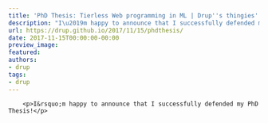 ```yaml
---
title: 'PhD Thesis: Tierless Web programming in ML | Drup''s thingies'
description: "I\u2019m happy to announce that I successfully defended my PhD Thesis!"
url: https://drup.github.io/2017/11/15/phdthesis/
date: 2017-11-15T00:00:00-00:00
preview_image:
featured:
authors:
- drup
tags:
- drup
---
```



        
        
        
        <p>I&rsquo;m happy to announce that I successfully defended my PhD Thesis!</p>


        
        
